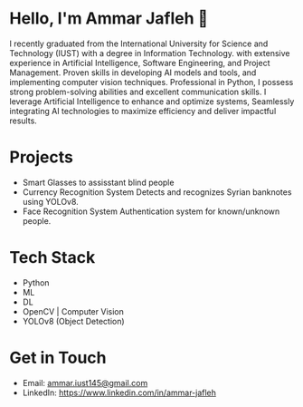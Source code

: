 # Hello, I'm Ammar Jafleh 👋

I recently graduated from the International University for Science and Technology (IUST) with a degree in Information Technology. with extensive experience in Artificial Intelligence, Software Engineering,
and Project Management. Proven skills in developing AI models and tools, and
implementing computer vision techniques. Professional in Python, I possess strong problem-solving abilities
and excellent communication skills. I leverage Artificial Intelligence to enhance and optimize systems,
Seamlessly integrating AI technologies to maximize efficiency and deliver impactful results.


# Projects
- Smart Glasses to assisstant blind people
- Currency Recognition System  Detects and recognizes Syrian banknotes using YOLOv8.  
- Face Recognition System  Authentication system for known/unknown people.
  

# Tech Stack
- Python 
- ML
- DL
- OpenCV | Computer Vision  
- YOLOv8 (Object Detection)  
  


# Get in Touch  
- Email: ammar.iust145@gmail.com  
- LinkedIn: https://www.linkedin.com/in/ammar-jafleh
